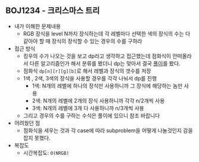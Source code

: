 ## BOJ1234 - 크리스마스 트리

- 내가 이해한 문제내용
  - RGB 장식을 level N까지 장식하는데 각 레벨마다 선택한 색의 장식의 수는 다 같아야 할 때 장식의 장식할 수 있는 경우의 수를 구하라
- 접근 방식
  - 킹우의 수가 나오는 것을 보고 dp라고 생각하고 접근했는데 점화식이 안떠올라서 다른 알고리즘인가 해서 분류를 봤더니 dp는 맞아서 결국 [풀이](https://stack0142.tistory.com/245)를 봤다.
  - 점화식 `dp[n][r][g][b]`로 해서 레벨과 장식의 갯수를 저장
  - 1색 , 2색, 3색의 장식을 사용할 경우를 각각 나눠서 dp를 진행
    - 1색: N개의 레벨에 하나의 장식만 사용하니까 그 장식에 해당하는 놈만 사용
    - 2색: N개의 레벨에 2개의 장식 사용하니까 각각 n/2개씩 사용
    - 3색: N개의 레벨에 3개 다 사용하니까 n/3개씩 사용
  - 그리고 경우의 수를 구하는 수식은 풀이에 있으니 참조 바랍니다
- 어려웠던 점
  - 점화식을 세우는 것과 각 case에 따라 subproblem을 어떻게 나눌것인지 감을 잡지 못했다.
- 복잡도
  - 시간복잡도:  `O(NRGB)`


